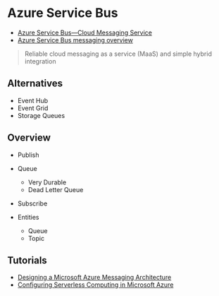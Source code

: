 # Azure Service Bus

* [Azure Service Bus—Cloud Messaging Service](https://azure.microsoft.com/en-us/services/service-bus/)
* [Azure Service Bus messaging overview](https://docs.microsoft.com/en-us/azure/service-bus-messaging/service-bus-messaging-overview)

> Reliable cloud messaging as a service (MaaS) and simple hybrid integration

## Alternatives

* Event Hub
* Event Grid
* Storage Queues

## Overview

* Publish
* Queue
  * Very Durable
  * Dead Letter Queue
* Subscribe

* Entities
  * Queue
  * Topic

## Tutorials

* [Designing a Microsoft Azure Messaging Architecture](https://app.pluralsight.com/library/courses/microsoft-azure-messaging-architecture-designing/table-of-contents)
* [Configuring Serverless Computing in Microsoft Azure](https://app.pluralsight.com/library/courses/microsoft-azure-serverless-computing-configuring/table-of-contents)
